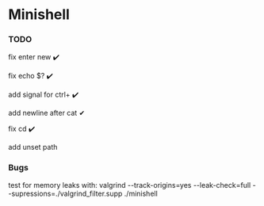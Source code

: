 # Minishell

### TODO
fix enter new ✔️

fix echo $? ✔️

add signal for ctrl+ ✔️

add newline after cat ✔

fix cd  ✔️

add unset path
### Bugs

test for memory leaks with:
valgrind --track-origins=yes --leak-check=full --supressions=./valgrind_filter.supp ./minishell